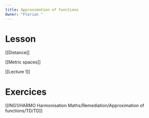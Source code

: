 ```yaml
---
title: Approximation of functions
Owner: "Florian "
---
```

# Lesson
[[Distance]]

[[Metric spaces]]

[[Lecture 1]]

  
# Exercices
[[ING1/HARMO Harmonisation Maths/Remediation/Approximation of functions/TD/TD]]

